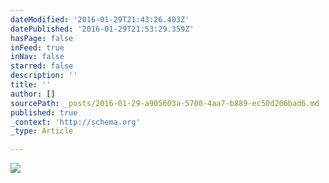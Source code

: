 ```yaml
---
dateModified: '2016-01-29T21:43:26.403Z'
datePublished: '2016-01-29T21:53:29.359Z'
hasPage: false
inFeed: true
inNav: false
starred: false
description: ''
title: ''
author: []
sourcePath: _posts/2016-01-29-a905603a-5700-4aa7-b889-ec50d206bad6.md
published: true
_context: 'http://schema.org'
_type: Article

---
```

![](https://the-grid-user-content.s3-us-west-2.amazonaws.com/dd41a178-b545-4ab6-a9b3-38d3c484ceba.jpg)